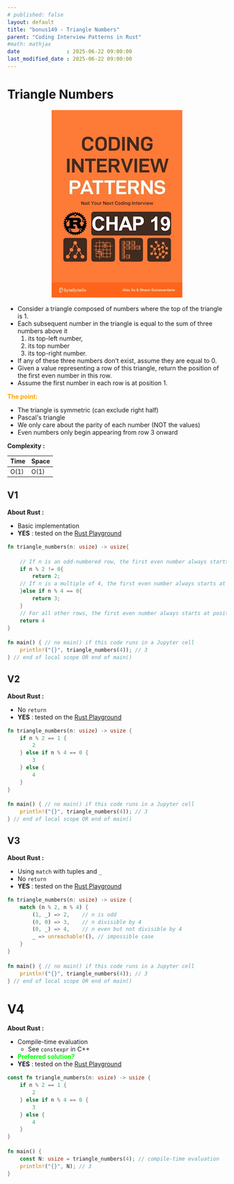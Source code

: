 ```yaml
---
# published: false
layout: default
title: "bonus149 - Triangle Numbers"
parent: "Coding Interview Patterns in Rust"
#math: mathjax
date               : 2025-06-22 09:00:00
last_modified_date : 2025-06-22 09:00:00
---
```


# Triangle Numbers

<div align="center">
<img src="../assets/chap_19.webp" alt="" width="300" loading="lazy"/>
</div>

* Consider a triangle composed of numbers where the top of the triangle is 1. 
* Each subsequent number in the triangle is equal to the sum of three numbers above it
    1. its top-left number, 
    1. its top number
    1. its top-right number. 
* If any of these three numbers don’t exist, assume they are equal to 0.
* Given a value representing a row of this triangle, return the position of the first even number in this row. 
* Assume the first number in each row is at position 1.


<span style="color:orange"><b>The point:</b></span>

* The triangle is symmetric (can exclude right half)
* Pascal's triangle
* We only care about the parity of each number (NOT the values)
* Even numbers only begin appearing from row 3 onward




**Complexity :**

| Time         | Space      |
|--------------|------------|
| O(1)         | O(1)       |




<!-- <span style="color:red"><b>TODO : </b></span> 
* Add comments in code -->


<!-- * <span style="color:lime"><b>Preferred solution?</b></span>      -->



## V1

**About Rust :**
* Basic implementation
* **YES** : tested on the [Rust Playground](https://play.rust-lang.org/)



```rust
fn triangle_numbers(n: usize) -> usize{

    // If n is an odd-numbered row, the first even number always starts at position 2
    if n % 2 != 0{
        return 2;
    // If n is a multiple of 4, the first even number always starts at position 3.
    }else if n % 4 == 0{
        return 3;
    }
    // For all other rows, the first even number always starts at position 4.
    return 4
}

fn main() { // no main() if this code runs in a Jupyter cell 
    println!("{}", triangle_numbers(4)); // 3
} // end of local scope OR end of main()
```

## V2

**About Rust :**
* No ``return``
* **YES** : tested on the [Rust Playground](https://play.rust-lang.org/)



```rust
fn triangle_numbers(n: usize) -> usize {
    if n % 2 == 1 {
        2
    } else if n % 4 == 0 {
        3
    } else {
        4
    }
}

fn main() { // no main() if this code runs in a Jupyter cell 
    println!("{}", triangle_numbers(4)); // 3
} // end of local scope OR end of main()
```

## V3

**About Rust :**
* Using ``match`` with tuples and `_`
* No ``return``
* **YES** : tested on the [Rust Playground](https://play.rust-lang.org/)



```rust
fn triangle_numbers(n: usize) -> usize {
    match (n % 2, n % 4) {
        (1, _) => 2,    // n is odd
        (0, 0) => 3,    // n divisible by 4
        (0, _) => 4,    // n even but not divisible by 4
        _ => unreachable!(), // impossible case
    }
}

fn main() { // no main() if this code runs in a Jupyter cell 
    println!("{}", triangle_numbers(4)); // 3
} // end of local scope OR end of main()
```

# V4

**About Rust :**
* Compile-time evaluation
    * See ``constexpr`` in C++
* <span style="color:lime"><b>Preferred solution?</b></span>
* **YES** : tested on the [Rust Playground](https://play.rust-lang.org/)


```rust
const fn triangle_numbers(n: usize) -> usize {
    if n % 2 == 1 {
        2
    } else if n % 4 == 0 {
        3
    } else {
        4
    }
}

fn main() {
    const N: usize = triangle_numbers(4); // compile-time evaluation
    println!("{}", N); // 3
}
```

